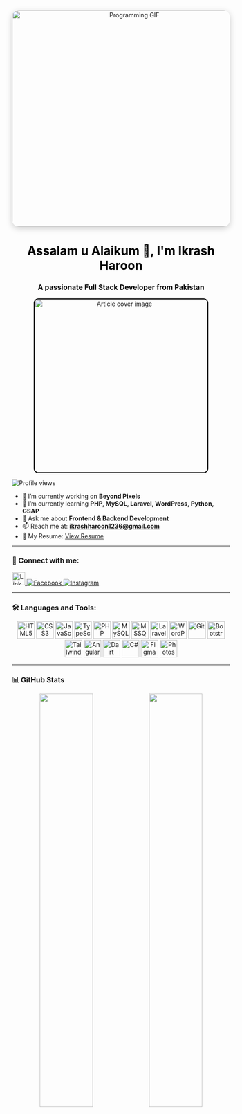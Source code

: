 <p align="center">  
  <img src="https://media.giphy.com/media/qgQUggAC3Pfv687qPC/giphy.gif" alt="Programming GIF" style="border-radius: 15px; box-shadow: 0px 4px 15px rgba(0, 0, 0, 0.2); height: 500px; width: 550px;">  
</p>  

<h1 align="center" style="color: #000000;">Assalam u Alaikum 👋, I'm Ikrash Haroon</h1>  
<h3 align="center" style="color: #000000;">A passionate Full Stack Developer from Pakistan</h3>  

<div align="center">  
  <img src="https://media.licdn.com/dms/image/D5612AQGOmwfIE5mlWA/article-cover_image-shrink_720_1280/0/1674617947228?e=2147483647&v=beta&t=FTU_isQ6VYfV5D_ueFHPWvT8ZqgDeJG3yr8Mi8lpfk0" width="400" alt="Article cover image" style="border: 2px solid #000; border-radius: 11px;">  
</div>  

<p align="left">  
  <img src="https://komarev.com/ghpvc/?username=ikrashharoon&label=Profile%20views&color=0e75b6&style=flat" alt="Profile views" />  
</p>  

- 🔭 I’m currently working on **Beyond Pixels**  
- 🌱 I’m currently learning **PHP, MySQL, Laravel, WordPress, Python, GSAP**  
- 💬 Ask me about **Frontend & Backend Development**  
- 📫 Reach me at: **ikrashharoon1236@gmail.com**  
- 📄 My Resume: [View Resume](https://www.dropbox.com/scl/fi/gj2nn1098oanj477554a5/muhammadikrashharoon-CV.pdf?rlkey=5pcp85f78nuswha9t8h3rr19u&st=qu1g6hg0&dl=0)  

---

### 🤝 Connect with me:
<p align="left">  
  <a href="https://www.linkedin.com/in/ikrashharoon/" target="_blank">  
    <img src="https://cdn.jsdelivr.net/gh/devicons/devicon/icons/linkedin/linkedin-original.svg" alt="LinkedIn" width="30" height="30"/>  
  </a>  
  <a href="https://www.facebook.com/profile.php?id=61552023565629" target="_blank">  
    <img src="https://img.icons8.com/ios-filled/30/000000/facebook--v1.png" alt="Facebook" />  
  </a>  
  <a href="https://www.instagram.com/ikrash_haroon/" target="_blank">  
    <img src="https://img.icons8.com/ios-filled/30/000000/instagram-new.png" alt="Instagram" />  
  </a>  
</p>  

---

### 🛠️ Languages and Tools:
<p align="center">  
  <img src="https://cdn.jsdelivr.net/gh/devicons/devicon/icons/html5/html5-original.svg" title="HTML5" width="40" height="40"/>  
  <img src="https://cdn.jsdelivr.net/gh/devicons/devicon/icons/css3/css3-original.svg" title="CSS3" width="40" height="40"/>  
  <img src="https://cdn.jsdelivr.net/gh/devicons/devicon/icons/javascript/javascript-original.svg" title="JavaScript" width="40" height="40"/>  
  <img src="https://cdn.jsdelivr.net/gh/devicons/devicon/icons/typescript/typescript-original.svg" title="TypeScript" width="40" height="40"/>  
  <img src="https://cdn.jsdelivr.net/gh/devicons/devicon/icons/php/php-original.svg" title="PHP" width="40" height="40"/>  
  <img src="https://cdn.jsdelivr.net/gh/devicons/devicon/icons/mysql/mysql-original.svg" title="MySQL" width="40" height="40"/>  
  <img src="https://cdn.jsdelivr.net/gh/devicons/devicon/icons/microsoftsqlserver/microsoftsqlserver-plain.svg" title="MSSQL" width="40" height="40"/>  
  <img src="https://cdn.jsdelivr.net/gh/devicons/devicon/icons/laravel/laravel-plain.svg" title="Laravel" width="40" height="40"/>  
  <img src="https://cdn.jsdelivr.net/gh/devicons/devicon/icons/wordpress/wordpress-original.svg" title="WordPress" width="40" height="40"/>  
  <img src="https://cdn.jsdelivr.net/gh/devicons/devicon/icons/git/git-original.svg" title="Git" width="40" height="40"/>  
  <img src="https://cdn.jsdelivr.net/gh/devicons/devicon/icons/bootstrap/bootstrap-original.svg" title="Bootstrap" width="40" height="40"/>  
  <img src="https://www.vectorlogo.zone/logos/tailwindcss/tailwindcss-icon.svg" title="Tailwind CSS" width="40" height="40"/>  
  <img src="https://cdn.jsdelivr.net/gh/devicons/devicon/icons/angularjs/angularjs-original.svg" title="Angular" width="40" height="40"/>  
  <img src="https://cdn.jsdelivr.net/gh/devicons/devicon/icons/dart/dart-original.svg" title="Dart" width="40" height="40"/>  
  <img src="https://cdn.jsdelivr.net/gh/devicons/devicon/icons/csharp/csharp-original.svg" title="C#" width="40" height="40"/>  
  <img src="https://cdn.jsdelivr.net/gh/devicons/devicon/icons/figma/figma-original.svg" title="Figma" width="40" height="40"/>  
  <img src="https://cdn.jsdelivr.net/gh/devicons/devicon/icons/photoshop/photoshop-line.svg" title="Photoshop" width="40" height="40"/>  
</p>  

---

### 📊 GitHub Stats
<p align="center">  
  <img src="https://github-readme-stats.vercel.app/api/top-langs/?username=ikrashharoon&layout=compact&theme=tokyonight&hide_border=false" width="49.5%"/>  
  <img src="https://github-readme-stats.vercel.app/api?username=ikrashharoon&show_icons=true&theme=tokyonight&hide_border=false" width="49.5%"/>  
</p>
